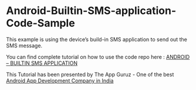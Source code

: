 Android-Builtin-SMS-application-Code-Sample
===========================================

This example is using the device’s build-in SMS application to send out the SMS message.


You can find complete tutorial on how to use the code repo here : <a href="http://www.theappguruz.com/blog/android-builtin-sms-application">ANDROID – BUILTIN SMS APPLICATION</a>

This Tutorial has been presented by The App Guruz - One of the best <a href="http://www.theappguruz.com/android-app-development/">Android App Development Company in India</a>



